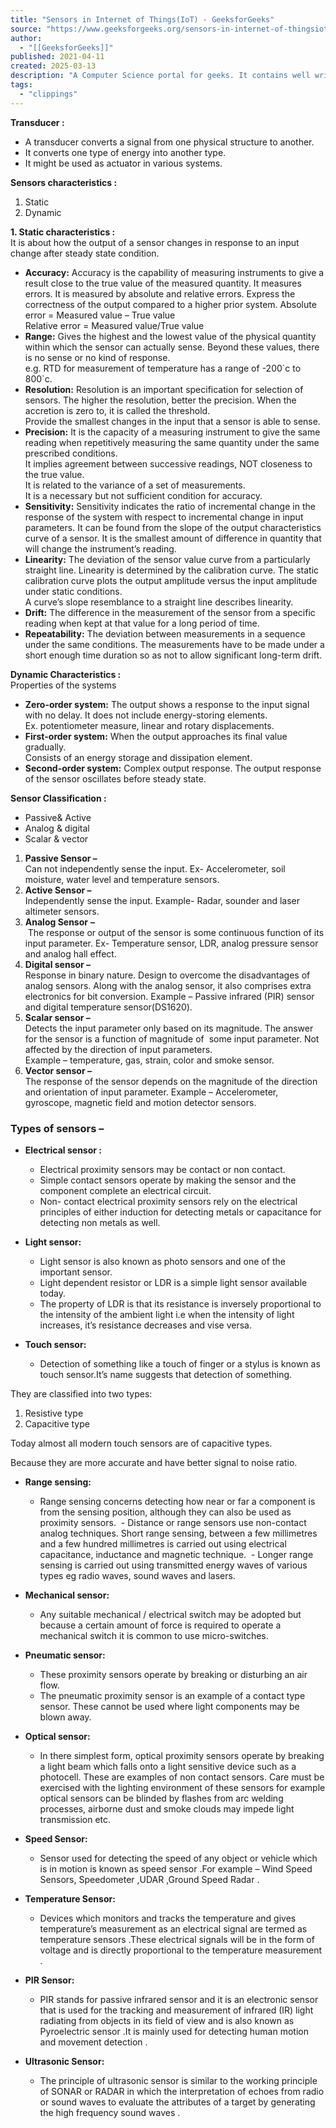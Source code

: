 ```yaml
---
title: "Sensors in Internet of Things(IoT) - GeeksforGeeks"
source: "https://www.geeksforgeeks.org/sensors-in-internet-of-thingsiot/"
author:
  - "[[GeeksforGeeks]]"
published: 2021-04-11
created: 2025-03-13
description: "A Computer Science portal for geeks. It contains well written, well thought and well explained computer science and programming articles, quizzes and practice/competitive programming/company interview Questions."
tags:
  - "clippings"
---
```


**Transducer :** 

- A transducer converts a signal from one physical structure to another.
- It converts one type of energy into another type.
- It might be used as actuator in various systems.

**Sensors characteristics :**

1. Static
2. Dynamic

**1\. Static characteristics :**  
It is about how the output of a sensor changes in response to an input change after steady state condition.

- **Accuracy:** Accuracy is the capability of measuring instruments to give a result close to the true value of the measured quantity. It measures errors. It is measured by absolute and relative errors. Express the correctness of the output compared to a higher prior system. Absolute error = Measured value – True value  
Relative error = Measured value/True value
- **Range:** Gives the highest and the lowest value of the physical quantity within which the sensor can actually sense. Beyond these values, there is no sense or no kind of response.  
e.g. RTD for measurement of temperature has a range of -200\`c to 800\`c.
- **Resolution:** Resolution is an important specification for selection of sensors. The higher the resolution, better the precision. When the accretion is zero to, it is called the threshold.  
Provide the smallest changes in the input that a sensor is able to sense.
- **Precision:** It is the capacity of a measuring instrument to give the same reading when repetitively measuring the same quantity under the same prescribed conditions.  
It implies agreement between successive readings, NOT closeness to the true value.  
It is related to the variance of a set of measurements.  
It is a necessary but not sufficient condition for accuracy.
- **Sensitivity:** Sensitivity indicates the ratio of incremental change in the response of the system with respect to incremental change in input parameters. It can be found from the slope of the output characteristics curve of a sensor. It is the smallest amount of difference in quantity that will change the instrument’s reading.
- **Linearity:** The deviation of the sensor value curve from a particularly straight line. Linearity is determined by the calibration curve. The static calibration curve plots the output amplitude versus the input amplitude under static conditions.   
A curve’s slope resemblance to a straight line describes linearity.
- **Drift:** The difference in the measurement of the sensor from a specific reading when kept at that value for a long period of time.
- **Repeatability:** The deviation between measurements in a sequence under the same conditions. The measurements have to be made under a short enough time duration so as not to allow significant long-term drift.

**Dynamic Characteristics :**  
Properties of the systems

- **Zero-order system:** The output shows a response to the input signal with no delay. It does not include energy-storing elements.  
Ex. potentiometer measure, linear and rotary displacements.
- **First-order system:** When the output approaches its final value gradually.  
Consists of an energy storage and dissipation element.
- **Second-order system:** Complex output response. The output response of the sensor oscillates before steady state.

**Sensor Classification :**

- Passive& Active
- Analog & digital
- Scalar & vector

1. **Passive Sensor –**  
Can not independently sense the input. Ex- Accelerometer, soil moisture, water level and temperature sensors.
2. **Active Sensor –**   
Independently sense the input. Example- Radar, sounder and laser altimeter sensors.
3. **Analog Sensor** **–**  
 The response or output of the sensor is some continuous function of its input parameter. Ex- Temperature sensor, LDR, analog pressure sensor and analog hall effect.
4. **Digital sensor –**  
Response in binary nature. Design to overcome the disadvantages of analog sensors. Along with the analog sensor, it also comprises extra electronics for bit conversion. Example – Passive infrared (PIR) sensor and digital temperature sensor(DS1620).
5. **Scalar sensor –**   
Detects the input parameter only based on its magnitude. The answer for the sensor is a function of magnitude of  some input parameter. Not affected by the direction of input parameters.  
Example – temperature, gas, strain, color and smoke sensor.
6. **Vector sensor –**  
The response of the sensor depends on the magnitude of the direction and orientation of input parameter. Example – Accelerometer, gyroscope, magnetic field and motion detector sensors.

### Types of sensors –

- **Electrical sensor :**
	- Electrical proximity sensors may be contact or non contact. 
	- Simple contact sensors operate by making the sensor and the component complete an electrical circuit. 
	- Non- contact electrical proximity sensors rely on the electrical principles of either induction for detecting metals or capacitance for detecting non metals as well.

	
- **Light sensor:**
	- Light sensor is also known as photo sensors and one of the important sensor.
	- Light dependent resistor or LDR is a simple light sensor available today.
	- The property of LDR is that its resistance is inversely proportional to the intensity of the ambient light i.e when the intensity of light increases, it’s resistance decreases and vise versa.

- **Touch sensor:**
	- Detection of something like a touch of finger or a stylus is known as touch sensor.It’s name suggests that detection of something.

They are classified into two types:
1. Resistive type
2. Capacitive type

Today almost all modern touch sensors are of capacitive types.

Because they are more accurate and have better signal to noise ratio.
- **Range sensing:**
	- Range sensing concerns detecting how near or far a component is from the sensing position, although they can also be used as proximity sensors.
	 - Distance or range sensors use non-contact analog techniques. Short range sensing, between a few millimetres and a few hundred millimetres is carried out using electrical capacitance, inductance and magnetic technique.
	 - Longer range sensing is carried out using transmitted energy waves of various types eg radio waves, sound waves and lasers.

- **Mechanical sensor:**
	- Any suitable mechanical / electrical switch may be adopted but because a certain amount of force is required to operate a mechanical switch it is common to use micro-switches.

- **Pneumatic sensor:**
	- These proximity sensors operate by breaking or disturbing an air flow.
	- The pneumatic proximity sensor is an example of a contact type sensor. These cannot be used where light components may be blown away.

- **Optical sensor:**
	- In there simplest form, optical proximity sensors operate by breaking a light beam which falls onto a light sensitive device such as a photocell. These are examples of non contact sensors. Care must be exercised with the lighting environment of these sensors for example optical sensors can be blinded by flashes from arc welding processes, airborne dust and smoke clouds may impede light transmission etc.

- **Speed Sensor:**
	- Sensor used for detecting the speed of any object or vehicle which is in motion is known as speed sensor .For example – Wind Speed Sensors, Speedometer ,UDAR ,Ground Speed Radar .

- **Temperature Sensor:**
	- Devices which monitors and tracks the temperature and gives temperature’s measurement as an electrical signal are termed as temperature sensors .These electrical signals will be in the form of voltage and is directly proportional to the temperature measurement .

- **PIR Sensor:**
	- PIR stands for passive infrared sensor and it is an electronic sensor that is used for the tracking and measurement of infrared (IR) light radiating from objects in its field of view and is also known as Pyroelectric sensor .It is mainly used for detecting human motion and movement detection .

- **Ultrasonic Sensor:**
	- The principle of ultrasonic sensor is similar to the working principle of SONAR or RADAR in which the interpretation of echoes from radio or sound waves to evaluate the attributes of a target by generating the high frequency sound waves .

